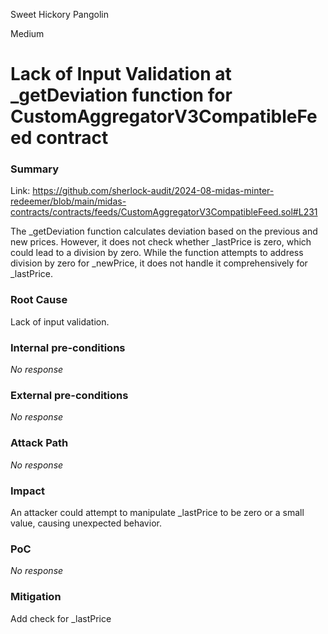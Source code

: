 Sweet Hickory Pangolin

Medium

# Lack of Input Validation at _getDeviation function for CustomAggregatorV3CompatibleFeed contract

### Summary

Link: https://github.com/sherlock-audit/2024-08-midas-minter-redeemer/blob/main/midas-contracts/contracts/feeds/CustomAggregatorV3CompatibleFeed.sol#L231

The _getDeviation function calculates deviation based on the previous and new prices. However, it does not check whether _lastPrice is zero, which could lead to a division by zero. While the function attempts to address division by zero for _newPrice, it does not handle it comprehensively for _lastPrice.

### Root Cause

Lack of input validation.

### Internal pre-conditions

_No response_

### External pre-conditions

_No response_

### Attack Path

_No response_

### Impact

An attacker could attempt to manipulate _lastPrice to be zero or a small value, causing unexpected behavior.

### PoC

_No response_

### Mitigation

Add check for _lastPrice